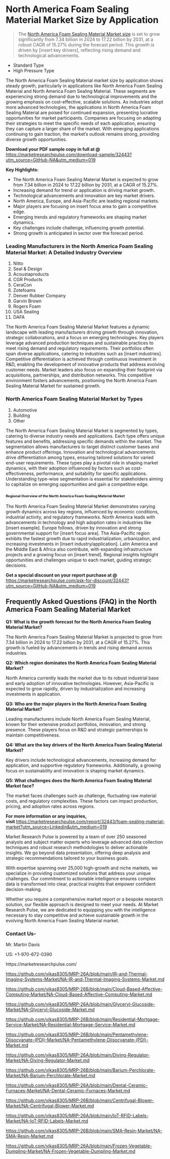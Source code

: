 
<h1>North America Foam Sealing Material Market&nbsp;Size by Application</h1><blockquote><p>The <a href="https://marketresearchpulse.com/download-sample/32443?utm_source=GitHub-NA&amp;utm_medium=019">North America Foam Sealing Material Market size</a> is set to grow significantly from 7.34 billion in 2024 to 17.22 billion by 2031, at a robust CAGR of 15.27% during the forecast period. This growth is driven by [insert key drivers], reflecting rising demand and technological advancements.</p></blockquote><ul><li>Standard Type <li> High Pressure Type</li></ul><p>The North America Foam Sealing Material market size by application shows steady growth, particularly in applications like North America Foam Sealing Material and North America Foam Sealing Material. These segments are experiencing strong demand due to technological improvements and the growing emphasis on cost-effective, scalable solutions. As industries adopt more advanced technologies, the applications in North America Foam Sealing Material are poised for continued expansion, presenting lucrative opportunities for market participants. Companies are focusing on adapting their strategies to meet the specific needs of each application, ensuring they can capture a larger share of the market. With emerging applications continuing to gain traction, the market’s outlook remains strong, providing diverse growth opportunities.</p><p><strong>Download your PDF sample copy in full at @ </strong><a href="https://marketresearchpulse.com/download-sample/32443?utm_source=GitHub-NA&amp;utm_medium=019">https://marketresearchpulse.com/download-sample/32443?utm_source=GitHub-NA&amp;utm_medium=019</a></p><p><strong>Key Highlights: </strong></p><ul><li>The North America Foam Sealing Material Market is expected to grow from 7.34 billion in 2024 to 17.22 billion by 2031, at a CAGR of 15.27%.</li><li>Increasing demand for trend or application is driving market growth.</li><li>Technological advancements and innovation are key market drivers.</li><li>North America, Europe, and Asia-Pacific are leading regional markets.</li><li>Major players are focusing on insert focus area to gain a competitive edge.</li><li>Emerging trends and regulatory frameworks are shaping market dynamics.</li><li>Key challenges include challenge, influencing growth potential.</li><li>Strong growth is anticipated in sector over the forecast period.</li></ul><h3>Leading Manufacturers in the North America Foam Sealing Material Market: A Detailed Industry Overview</h3><ol><li>Nitto</li><li>Seal & Design</li><li>Acoustaproducts</li><li>CGR Products</li><li>CeraCon</li><li>Zotefoams</li><li>Denver Rubber Company</li><li>Garvin Brown</li><li>Rogers Foam</li><li>USA Sealing</li><li>DAFA</li></ol><div class="flex max-w-full flex-col flex-grow"><div class="min-h-8 text-message flex w-full flex-col items-end gap-2 whitespace-normal break-words [.text-message+&amp;]:mt-5" dir="auto" data-message-author-role="assistant" data-message-id="fd8432e4-4910-450d-b182-61b7bfb0a01f" data-message-model-slug="gpt-4o"><div class="flex w-full flex-col gap-1 empty:hidden first:pt-[3px]"><div class="markdown prose w-full break-words dark:prose-invert light"><p>The North America Foam Sealing Material Market features a dynamic landscape with leading manufacturers driving growth through innovation, strategic collaborations, and a focus on emerging technologies. Key players leverage advanced production techniques and sustainable practices to meet rising demand and regulatory requirements. Their portfolios often span diverse applications, catering to industries such as [insert industries]. Competitive differentiation is achieved through continuous investment in R&amp;D, enabling the development of innovative products that address evolving customer needs. Market leaders also focus on expanding their footprint via acquisitions, partnerships, and distribution networks. This competitive environment fosters advancements, positioning the North America Foam Sealing Material Market for sustained growth.</p></div></div></div></div><h3>North America Foam Sealing Material Market by Types</h3><ol><li>Automotive <li> Building <li> Other</li></ol><div class="flex max-w-full flex-col flex-grow"><div class="min-h-8 text-message flex w-full flex-col items-end gap-2 whitespace-normal break-words [.text-message+&amp;]:mt-5" dir="auto" data-message-author-role="assistant" data-message-id="084470be-0bb7-4664-bddf-5156b4f41249" data-message-model-slug="gpt-4o-mini"><div class="flex w-full flex-col gap-1 empty:hidden first:pt-[3px]"><div class="markdown prose w-full break-words dark:prose-invert light"><p>The North America Foam Sealing Material Market is segmented by types, catering to diverse industry needs and applications. Each type offers unique features and benefits, addressing specific demands within the market. The segmentation allows manufacturers to target distinct customer bases and enhance product offerings. Innovation and technological advancements drive differentiation among types, ensuring tailored solutions for varied end-user requirements. These types play a pivotal role in shaping market dynamics, with their adoption influenced by factors such as cost-effectiveness, performance, and suitability for specific applications. Understanding type-wise segmentation is essential for stakeholders aiming to capitalize on emerging opportunities and gain a competitive edge.</p></div></div></div></div><h3><span style="font-size: 11px;">Regional Overview of the North America Foam Sealing Material Market</span></h3><div class="flex max-w-full flex-col flex-grow"><div class="min-h-8 text-message flex w-full flex-col items-end gap-2 whitespace-normal break-words [.text-message+&amp;]:mt-5" dir="auto" data-message-author-role="assistant" data-message-id="e9038762-ce64-4e30-91c9-9bd413514231" data-message-model-slug="gpt-4o-mini"><div class="flex w-full flex-col gap-1 empty:hidden first:pt-[3px]"><div class="markdown prose w-full break-words dark:prose-invert light"><p>The North America Foam Sealing Material Market demonstrates varying growth dynamics across key regions, influenced by economic conditions, industrial activity, and regulatory frameworks. North America leads with advancements in technology and high adoption rates in industries like [insert example]. Europe follows, driven by innovation and strong governmental support for [insert focus area]. The Asia-Pacific region exhibits the fastest growth due to rapid industrialization, urbanization, and increasing investments in [insert industry/application]. Latin America and the Middle East &amp; Africa also contribute, with expanding infrastructure projects and a growing focus on [insert trend]. Regional insights highlight opportunities and challenges unique to each market, guiding strategic decisions.</p></div></div></div></div><p><strong>Get a special discount on your report purchase at @ </strong><a href="https://marketresearchpulse.com/ask-for-discount/32443?utm_source=GitHub-NA&amp;utm_medium=019">https://marketresearchpulse.com/ask-for-discount/32443?utm_source=GitHub-NA&amp;utm_medium=019</a></p><h2>Frequently Asked Questions (FAQ) in the North America Foam Sealing Material Market</h2><p><strong>Q1: What is the growth forecast for the North America Foam Sealing Material Market?</strong></p><p>The North America Foam Sealing Material Market is projected to grow from 7.34 billion in 2024 to 17.22 billion by 2031, at a CAGR of 15.27%. This growth is fueled by advancements in trends and rising demand across industries.</p><p><strong>Q2: Which region dominates the North America Foam Sealing Material Market?</strong></p><p>North America currently leads the market due to its robust industrial base and early adoption of innovative technologies. However, Asia-Pacific is expected to grow rapidly, driven by industrialization and increasing investments in application.</p><p><strong>Q3: Who are the major players in the North America Foam Sealing Material Market?</strong></p><p>Leading manufacturers include North America Foam Sealing Material, known for their extensive product portfolios, innovation, and strong presence. These players focus on R&amp;D and strategic partnerships to maintain competitiveness.</p><p><strong>Q4: What are the key drivers of the North America Foam Sealing Material Market?</strong></p><p>Key drivers include technological advancements, increasing demand for application, and supportive regulatory frameworks. Additionally, a growing focus on sustainability and innovation is shaping market dynamics.</p><p><strong>Q5: What challenges does the North America Foam Sealing Material Market face?</strong></p><p>The market faces challenges such as challenge, fluctuating raw material costs, and regulatory complexities. These factors can impact production, pricing, and adoption rates across regions.</p><p><strong>For more information or any inquiries, visit&nbsp;</strong><a href="https://marketresearchpulse.com/report/32443/foam-sealing-material-market?utm_source=Linkedin&utm_medium=019">https://marketresearchpulse.com/report/32443/foam-sealing-material-market?utm_source=Linkedin&utm_medium=019</a></p><p>Market Research Pulse is powered by a team of over 250 seasoned analysts and subject matter experts who leverage advanced data collection techniques and robust research methodologies to deliver actionable insights. We go beyond data presentation, offering deep analysis and strategic recommendations tailored to your business goals.</p><p>With expertise spanning over 25,000 high-growth and niche markets, we specialize in providing customized solutions that address your unique challenges. Our commitment to actionable intelligence ensures complex data is transformed into clear, practical insights that empower confident decision-making.</p><p>Whether you require a comprehensive market report or a bespoke research solution, our flexible approach is designed to meet your needs. At Market Research Pulse, we are dedicated to equipping you with the intelligence necessary to stay competitive and achieve sustainable growth in the evolving North America Foam Sealing Material market.</p><h3><strong>Contact Us-</strong></h3><p>Mr. Martin Davis</p><p>US: +1-970-672-0390</p><p>https://marketresearchpulse.com/</p><p><a href="https://github.com/vikas8305/MRP-26A/blob/main/IR-and-Thermal-Imaging-Systems-Market/NA-IR-and-Thermal-Imaging-Systems-Market.md">https://github.com/vikas8305/MRP-26A/blob/main/IR-and-Thermal-Imaging-Systems-Market/NA-IR-and-Thermal-Imaging-Systems-Market.md</a></p><p><a href="https://github.com/vikas8305/MRP-26B/blob/main/Cloud-Based-Affective-Computing-Market/NA-Cloud-Based-Affective-Computing-Market.md">https://github.com/vikas8305/MRP-26B/blob/main/Cloud-Based-Affective-Computing-Market/NA-Cloud-Based-Affective-Computing-Market.md</a></p><p><a href="https://github.com/vikas8305/MRP-26A/blob/main/Glyceryl-Glucoside-Market/NA-Glyceryl-Glucoside-Market.md">https://github.com/vikas8305/MRP-26A/blob/main/Glyceryl-Glucoside-Market/NA-Glyceryl-Glucoside-Market.md</a></p><p><a href="https://github.com/vikas8305/MRP-26B/blob/main/Residential-Mortgage-Service-Market/NA-Residential-Mortgage-Service-Market.md">https://github.com/vikas8305/MRP-26B/blob/main/Residential-Mortgage-Service-Market/NA-Residential-Mortgage-Service-Market.md</a></p><p><a href="https://github.com/vikas8305/MRP-26B/blob/main/Pentamethylene-Diisocyanate-(PDI)-Market/NA-Pentamethylene-Diisocyanate-(PDI)-Market.md">https://github.com/vikas8305/MRP-26B/blob/main/Pentamethylene-Diisocyanate-(PDI)-Market/NA-Pentamethylene-Diisocyanate-(PDI)-Market.md</a></p><p><a href="https://github.com/vikas8305/MRP-26A/blob/main/Diving-Regulator-Market/NA-Diving-Regulator-Market.md">https://github.com/vikas8305/MRP-26A/blob/main/Diving-Regulator-Market/NA-Diving-Regulator-Market.md</a></p><p><a href="https://github.com/vikas8305/MRP-26B/blob/main/Barium-Perchlorate-Market/NA-Barium-Perchlorate-Market.md">https://github.com/vikas8305/MRP-26B/blob/main/Barium-Perchlorate-Market/NA-Barium-Perchlorate-Market.md</a></p><p><a href="https://github.com/vikas8305/MRP-26A/blob/main/Dental-Ceramic-Furnaces-Market/NA-Dental-Ceramic-Furnaces-Market.md">https://github.com/vikas8305/MRP-26A/blob/main/Dental-Ceramic-Furnaces-Market/NA-Dental-Ceramic-Furnaces-Market.md</a></p><p><a href="https://github.com/vikas8305/MRP-26B/blob/main/Centrifugal-Blower-Market/NA-Centrifugal-Blower-Market.md">https://github.com/vikas8305/MRP-26B/blob/main/Centrifugal-Blower-Market/NA-Centrifugal-Blower-Market.md</a></p><p><a href="https://github.com/vikas8305/MRP-26A/blob/main/IoT-RFID-Labels-Market/NA-IoT-RFID-Labels-Market.md">https://github.com/vikas8305/MRP-26A/blob/main/IoT-RFID-Labels-Market/NA-IoT-RFID-Labels-Market.md</a></p><p><a href="https://github.com/vikas8305/MRP-26B/blob/main/SMA-Resin-Market/NA-SMA-Resin-Market.md">https://github.com/vikas8305/MRP-26B/blob/main/SMA-Resin-Market/NA-SMA-Resin-Market.md</a></p><p><a href="https://github.com/vikas8305/MRP-26A/blob/main/Frozen-Vegetable-Dumpling-Market/NA-Frozen-Vegetable-Dumpling-Market.md">https://github.com/vikas8305/MRP-26A/blob/main/Frozen-Vegetable-Dumpling-Market/NA-Frozen-Vegetable-Dumpling-Market.md</a></p>
